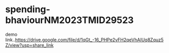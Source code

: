 # spending-bhaviourNM2023TMID29523


demo link..https://drive.google.com/file/d/1qGt_-16_PHPe2vFH2qeVhAIUq8Zquz5Z/view?usp=share_link
